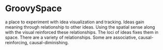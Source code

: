 # GroovySpace
a place to experiment with idea visualization and tracking. Ideas gain meaning through relationship to other ideas. Using the spatial sense along with the visual reinforced these relationships. The loci of ideas fixes them in space. There are a variety of relationships. Some are associative, causal-reinforcing, causal-diminishing.
